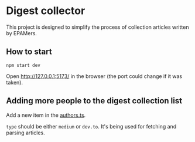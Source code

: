 # Digest collector

This project is designed to simplify the process of collection articles written by
EPAMers.

## How to start

```shell
npm start dev
```

Open http://127.0.0.1:5173/ in the browser (the port could change if it was taken).

## Adding more people to the digest collection list

Add a new item in the [authors.ts](./src/libs/authors.ts).

`type` should be either `medium` or `dev.to`. It's being used for fetching and parsing articles.
